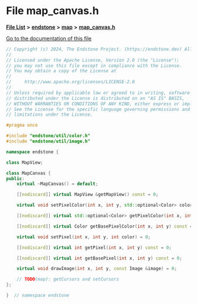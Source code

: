 

# File map\_canvas.h

[**File List**](files.md) **>** [**endstone**](dir_6cf277b678674f97c7a2b6b3b2447b33.md) **>** [**map**](dir_35fd4abc90217931459f3a8776f2bf4e.md) **>** [**map\_canvas.h**](map__canvas_8h.md)

[Go to the documentation of this file](map__canvas_8h.md)


```C++
// Copyright (c) 2024, The Endstone Project. (https://endstone.dev) All Rights Reserved.
//
// Licensed under the Apache License, Version 2.0 (the "License");
// you may not use this file except in compliance with the License.
// You may obtain a copy of the License at
//
//     http://www.apache.org/licenses/LICENSE-2.0
//
// Unless required by applicable law or agreed to in writing, software
// distributed under the License is distributed on an "AS IS" BASIS,
// WITHOUT WARRANTIES OR CONDITIONS OF ANY KIND, either express or implied.
// See the License for the specific language governing permissions and
// limitations under the License.

#pragma once

#include "endstone/util/color.h"
#include "endstone/util/image.h"

namespace endstone {

class MapView;

class MapCanvas {
public:
    virtual ~MapCanvas() = default;

    [[nodiscard]] virtual MapView &getMapView() const = 0;

    virtual void setPixelColor(int x, int y, std::optional<Color> color) = 0;

    [[nodiscard]] virtual std::optional<Color> getPixelColor(int x, int y) const = 0;

    [[nodiscard]] virtual Color getBasePixelColor(int x, int y) const = 0;

    virtual void setPixel(int x, int y, int color) = 0;

    [[nodiscard]] virtual int getPixel(int x, int y) const = 0;

    [[nodiscard]] virtual int getBasePixel(int x, int y) const = 0;

    virtual void drawImage(int x, int y, const Image &image) = 0;

    // TODO(map): getCursors and setCursors
};

}  // namespace endstone
```


